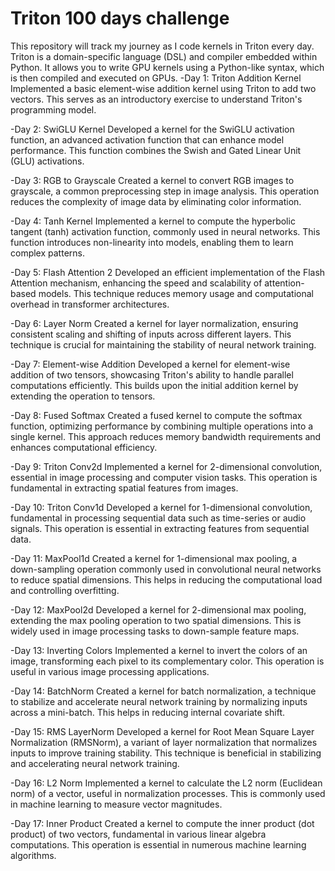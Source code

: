 # Triton 100 days challenge
This repository will track my journey as I code kernels in Triton every day. Triton is a domain-specific language (DSL) and compiler embedded within Python. It allows you to write GPU kernels using a Python-like syntax, which is then compiled and executed on GPUs.
-Day 1: Triton Addition Kernel
Implemented a basic element-wise addition kernel using Triton to add two vectors. This serves as an introductory exercise to understand Triton's programming model.

-Day 2: SwiGLU Kernel
  Developed a kernel for the SwiGLU activation function, an advanced activation function that can enhance model performance. This function combines the Swish and Gated Linear Unit (GLU) activations.

-Day 3: RGB to Grayscale
Created a kernel to convert RGB images to grayscale, a common preprocessing step in image analysis. This operation reduces the complexity of image data by eliminating color information.

-Day 4: Tanh Kernel
Implemented a kernel to compute the hyperbolic tangent (tanh) activation function, commonly used in neural networks. This function introduces non-linearity into models, enabling them to learn complex patterns.

-Day 5: Flash Attention 2
Developed an efficient implementation of the Flash Attention mechanism, enhancing the speed and scalability of attention-based models. This technique reduces memory usage and computational overhead in transformer architectures.

-Day 6: Layer Norm
Created a kernel for layer normalization, ensuring consistent scaling and shifting of inputs across different layers. This technique is crucial for maintaining the stability of neural network training.

-Day 7: Element-wise Addition
Developed a kernel for element-wise addition of two tensors, showcasing Triton's ability to handle parallel computations efficiently. This builds upon the initial addition kernel by extending the operation to tensors.

-Day 8: Fused Softmax
Created a fused kernel to compute the softmax function, optimizing performance by combining multiple operations into a single kernel. This approach reduces memory bandwidth requirements and enhances computational efficiency.

-Day 9: Triton Conv2d
Implemented a kernel for 2-dimensional convolution, essential in image processing and computer vision tasks. This operation is fundamental in extracting spatial features from images.

-Day 10: Triton Conv1d
Developed a kernel for 1-dimensional convolution, fundamental in processing sequential data such as time-series or audio signals. This operation is essential in extracting features from sequential data.

-Day 11: MaxPool1d
Created a kernel for 1-dimensional max pooling, a down-sampling operation commonly used in convolutional neural networks to reduce spatial dimensions. This helps in reducing the computational load and controlling overfitting.

-Day 12: MaxPool2d
Developed a kernel for 2-dimensional max pooling, extending the max pooling operation to two spatial dimensions. This is widely used in image processing tasks to down-sample feature maps.

-Day 13: Inverting Colors
Implemented a kernel to invert the colors of an image, transforming each pixel to its complementary color. This operation is useful in various image processing applications.

-Day 14: BatchNorm
Created a kernel for batch normalization, a technique to stabilize and accelerate neural network training by normalizing inputs across a mini-batch. This helps in reducing internal covariate shift.

-Day 15: RMS LayerNorm
Developed a kernel for Root Mean Square Layer Normalization (RMSNorm), a variant of layer normalization that normalizes inputs to improve training stability. This technique is beneficial in stabilizing and accelerating neural network training.

-Day 16: L2 Norm
Implemented a kernel to calculate the L2 norm (Euclidean norm) of a vector, useful in normalization processes. This is commonly used in machine learning to measure vector magnitudes.

-Day 17: Inner Product
Created a kernel to compute the inner product (dot product) of two vectors, fundamental in various linear algebra computations. This operation is essential in numerous machine learning algorithms.


